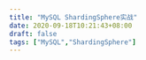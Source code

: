 ```yaml
---
title: "MySQL ShardingSphere实战"
date: 2020-09-18T10:21:43+08:00
draft: false
tags: ["MySQL","ShardingSphere"]
---
```


  

​    

​    

​    

​    

​    

​    

​    

​    